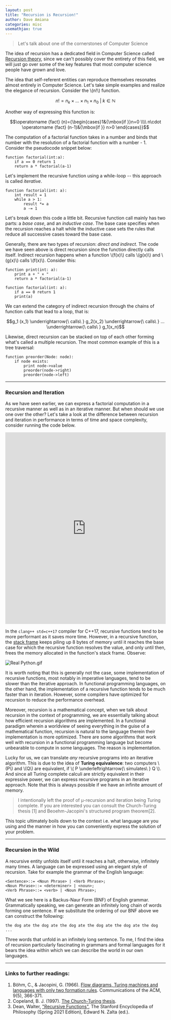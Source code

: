 ```yaml
---
layout: post
title: "Recursion is Recursion!"
author: Dave Amiana
categories: misc
usemathjax: true
---
```

> Let's talk about one of the cornerstones of Computer Science 

The idea of recursion has a dedicated field in Computer Science called [Recursion theory](https://en.wikipedia.org/wiki/Computability_theory), since we can't possibly cover the entirety of this field, we will just go over some of the key features that most computer science people have grown and love. 

The idea that self-referent entities can reproduce themselves resonates almost entirely in Computer Science. Let's take simple examples and realize the elegance of recursion. Consider the \\(n!\\) function. 

$$n! = n_k \times ... \times n_1 \times n_0\ |\ k\in \mathbb{N}$$

Another way of expressing this function is:

$$\operatorname {fact} (n)={\begin{cases}1&{\mbox{if }}n=0 \\\\ n\cdot \operatorname {fact} (n-1)&{\mbox{if }} n>0 \end{cases}}$$

The computation of a factorial function takes in a number and binds that number with the resolution of a factorial function with a number - 1. Consider the pseudocode snippet below:

```
function factorial(int:a):
    if a == 0 return 1
    return a * factorial(a-1)
```
Let's implement the recursive function using a while-loop -- this approach is called *iterative*.

```
function factorial(int: a):
    int result = 1
    while a > 1: 
        result *= a
        a -= 1
```

Let's break down this code a little bit. Recursive function call mainly has two parts: a *base case*, and an *inductive case*. The base case specifies when the recursion reaches a halt while the inductive case sets the rules that reduce all successive cases toward the base case. 

Generally, there are two types of recursion: *direct and indirect*. The code we have seen above is direct recursion since the function directly calls itself. Indirect recursion happens when a function \\(f(x)\\) calls \\(g(x)\\) and \\(g(x)\\) calls \\(f(x)\\). Consider this: 

```
function print(int: a):
    print a + " × "
    return a * factorial(a-1)

function factorial(int: a):
    if a == 0 return 1
    print(a)
```
We can extend the category of indirect recursion through the chains of function calls that lead to a loop, that is:

$$g_1 (x_1) \underrightarrow{\ calls\  } g_2(x_2) \underrightarrow{\ calls\  } ... \underrightarrow{\ calls\  } g_1(x_n)$$

Likewise, direct recursion can be stacked on top of each other forming what's called a multiple recursion. The most common example of this is a tree traversal:

```
function preorder(Node: node):
    if node exists:
        print node->value
        preorder(node->right)
        preorder(node->left)
```
---

### Recursion and Iteration
As we have seen earlier, we can express a factorial computation in a recursive manner as well as in an iterative manner. But when should we use one over the other? Let's take a look at the difference between recursion and iteration in performance in terms of time and space complexity, consider running the code below. 

<iframe height="600px" width="100%" src="https://replit.com/@dcode2021/dcodecppseries?lite=true" scrolling="no" frameborder="no" allowtransparency="true" allowfullscreen="true" sandbox="allow-forms allow-pointer-lock allow-popups allow-same-origin allow-scripts allow-modals"></iframe>

In the `clang++ std=c++17` compiler for C++17, recursive functions tend to be more performant as it saves more time. However, in a recursive function, the [stack frame](https://en.wikipedia.org/wiki/Call_stack) keeps piling up 8 bytes of memory until it reaches the base case for which the recursive function resolves the value, and only until then, frees the memory allocated in the function's stack frame. Observe:

![Real Python.gif](https://cdn.hashnode.com/res/hashnode/image/upload/v1618729597185/BdcyY9Pdk.gif)

It is worth noting that this is generally not the case, some implementation of recursive functions, most notably in imperative languages, tend to be slower than the iterative approach. In functional programming languages, on the other hand, the implementation of a recursive function tends to be much faster than in iteration. However, some compilers have optimized for recursion to reduce the performance overhead. 

Moreover, recursion is a mathematical concept, when we talk about recursion in the context of programming, we are essentially talking about how efficient recursion algorithms are implemented. In a functional paradigm wherein a worldview of seeing everything in the guise of a mathematical function, recursion is natural to the language therein their implementation is more optimized. There are some algorithms that work well with recursion in a functional programming language but become unbearable to compute in some languages. The reason is implementation. 
 
Lucky for us, we can translate *any* recursive programs into an iterative algorithm. This is due to the idea of **Turing equivalence**: two computers \\(P\\) and \\(Q\\) are equivalent, if \\( P \underleftrightarrow{\ simulates\  } Q  \\). And since all Turing complete calculi are strictly equivalent in their expressive power, we can express recursive programs in an iterative approach. Note that this is always possible if we have an infinite amount of memory. 

> I intentionally left the proof of μ-recursion and iteration being Turing complete. If you are interested you can consult the Church-Turing thesis [1] and Beoehm-Jacopini's structured program theorem[2].

This topic ultimately boils down to the context i.e. what language are you using and the manner in how you can conveniently express the solution of your problem.  

---
### Recursion in the Wild

A recursive entity unfolds itself until it reaches a halt, otherwise, infinitely many times. A language can be expressed using an elegant style of recursion. Take for example the grammar of the English language:

```
<Sentence>::= <Noun Phrase> | <Verb Phrase>;
<Noun Phrase>::= <determiner> | <noun>;
<Verb Phrase>::= <verb> | <Noun Phrase>;
```
What we see here is a Backus-Naur Form (BNF) of English grammar. Grammatically speaking, we can generate an infinitely long chain of words forming one sentence. If we substitute the ordering of our BNF above we can construct the following:

```
the dog ate the dog ate the dog ate the dog ate the dog ate the dog ...
```
Three words that unfold in an infinitely long sentence. To me, I find the idea of recursion particularly fascinating in grammars and formal languages for it bears the idea within which we can describe the world in our own languages.  

---
### Links to further readings:

1. Böhm, C., & Jacopini, G. (1966). [Flow diagrams, Turing machines and languages with only two formation rules](https://bityl.co/6Qjt). Communications of the ACM, 9(5), 366-371.
2. Copeland, B. J. (1997). [The Church-Turing thesis](https://bityl.co/6Qju).
3. Dean, Walter, ["Recursive Functions"](https://plato.stanford.edu/archives/spr2021/entries/recursive-functions), The Stanford Encyclopedia of Philosophy (Spring 2021 Edition), Edward N. Zalta (ed.).